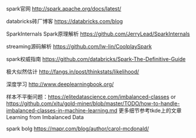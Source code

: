 spark官网 http://spark.apache.org/docs/latest/

databricks砖厂博客 https://databricks.com/blog

SparkInternals Spark原理解析 https://github.com/JerryLead/SparkInternals

streaming源码解析 https://github.com/lw-lin/CoolplaySpark

spark权威指南 https://github.com/databricks/Spark-The-Definitive-Guide

极大似然估计 http://fangs.in/post/thinkstats/likelihood/

深度学习 http://www.deeplearningbook.org/

样本不平衡问题：https://elitedatascience.com/imbalanced-classes or  https://github.com/xitu/gold-miner/blob/master/TODO/how-to-handle-imbalanced-classes-in-machine-learning.md 更多细节参考tkde上的文章Learning from Imbalanced Data


spark bolg https://mapr.com/blog/author/carol-mcdonald/
